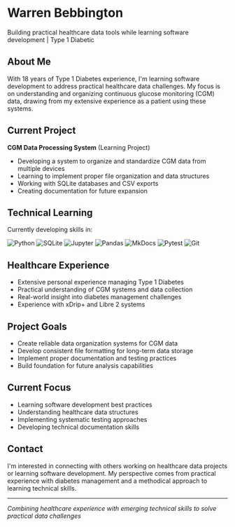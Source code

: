 # Warren Bebbington
Building practical healthcare data tools while learning software development | Type 1 Diabetic

## About Me
With 18 years of Type 1 Diabetes experience, I'm learning software development to address practical healthcare data challenges. My focus is on understanding and organizing continuous glucose monitoring (CGM) data, drawing from my extensive experience as a patient using these systems.

## Current Project
**CGM Data Processing System** (Learning Project)
- Developing a system to organize and standardize CGM data from multiple devices
- Learning to implement proper file organization and data structures
- Working with SQLite databases and CSV exports
- Creating documentation for future expansion

## Technical Learning
Currently developing skills in:

![Python](https://img.shields.io/badge/Python-Learning_&_Using-lightblue)
![SQLite](https://img.shields.io/badge/SQLite-Learning_&_Using-lightblue)
![Jupyter](https://img.shields.io/badge/Jupyter_Notebooks-Actively_Using-orange)
![Pandas](https://img.shields.io/badge/Pandas-Learning_&_Using-lightblue)
![MkDocs](https://img.shields.io/badge/MkDocs-Learning_&_Using-lightblue)
![Pytest](https://img.shields.io/badge/Pytest-Learning-lightgrey)
![Git](https://img.shields.io/badge/Git-Actively_Using-orange)

## Healthcare Experience
- Extensive personal experience managing Type 1 Diabetes
- Practical understanding of CGM systems and data collection
- Real-world insight into diabetes management challenges
- Experience with xDrip+ and Libre 2 systems

## Project Goals
- Create reliable data organization systems for CGM data
- Develop consistent file formatting for long-term data storage
- Implement proper documentation and testing practices
- Build foundation for future analysis capabilities

## Current Focus
- Learning software development best practices
- Understanding healthcare data structures
- Implementing systematic testing approaches
- Developing technical documentation skills

## Contact
I'm interested in connecting with others working on healthcare data projects or learning software development. My perspective comes from practical experience with diabetes management and a methodical approach to learning technical skills.

---
*Combining healthcare experience with emerging technical skills to solve practical data challenges*
